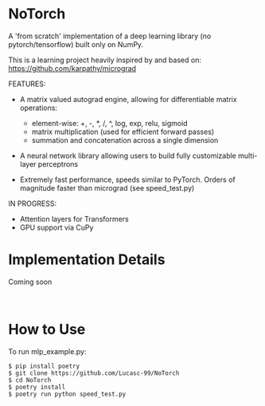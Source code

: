 <h1>NoTorch</h1>

A 'from scratch' implementation of a deep learning library (no pytorch/tensorflow) built only on NumPy.

This is a learning project heavily inspired by and based on:
https://github.com/karpathy/micrograd


FEATURES:

- A matrix valued autograd engine, allowing for differentiable matrix operations:
    - element-wise: +, -, *, /, ^, log, exp, relu, sigmoid
    - matrix multiplication (used for efficient forward passes)
    - summation and concatenation across a single dimension

- A neural network library allowing users to build fully customizable multi-layer perceptrons 

- Extremely fast performance, speeds similar to PyTorch. Orders of magnitude faster than micrograd (see speed_test.py)

IN PROGRESS:

- Attention layers for Transformers
- GPU support via CuPy


<h1>Implementation Details</h1>

Coming soon



<br>
<h1>How to Use</h1>

To run mlp_example.py: 
```
$ pip install poetry
$ git clone https://github.com/Lucasc-99/NoTorch
$ cd NoTorch
$ poetry install 
$ poetry run python speed_test.py
```